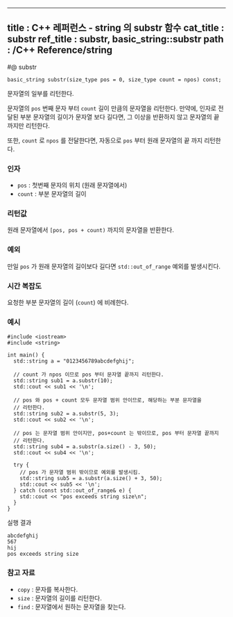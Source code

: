----------------
title : C++ 레퍼런스 - string 의 substr 함수
cat_title :  substr
ref_title : substr, basic_string::substr
path : /C++ Reference/string
----------------

#@ substr


```cpp-formatted
basic_string substr(size_type pos = 0, size_type count = npos) const;
```

문자열의 일부를 리턴한다.

문자열의 `pos` 번째 문자 부터 `count` 길이 만큼의 문자열을 리턴한다. 만약에, 인자로 전달된 부분 문자열의 길이가 문자열 보다 길다면, 그 이상을 반환하지 않고 문자열의 끝 까지만 리턴한다.

또한, `count` 로 `npos` 를 전달한다면, 자동으로 `pos` 부터 원래 문자열의 끝 까지 리턴한다.

### 인자

* `pos`	: 첫번째 문자의 위치 (원래 문자열에서)
* `count` : 부분 문자열의 길이

### 리턴값

원래 문자열에서 `[pos, pos + count)` 까지의 문자열을 반환한다.

### 예외

만일 `pos` 가 원래 문자열의 길이보다 길다면 `std::out_of_range` 예외를 발생시킨다.

### 시간 복잡도

요청한 부분 문자열의 길이 (`count`) 에 비례한다.

### 예시

```cpp-formatted
#include <iostream>
#include <string>

int main() {
  std::string a = "0123456789abcdefghij";

  // count 가 npos 이므로 pos 부터 문자열 끝까지 리턴한다.
  std::string sub1 = a.substr(10);
  std::cout << sub1 << '\n';

  // pos 와 pos + count 모두 문자열 범위 안이므로, 해당하는 부분 문자열을
  // 리턴한다.
  std::string sub2 = a.substr(5, 3);
  std::cout << sub2 << '\n';

  // pos 는 문자열 범위 안이지만, pos+count 는 밖이므로, pos 부터 문자열 끝까지
  // 리턴한다.
  std::string sub4 = a.substr(a.size() - 3, 50);
  std::cout << sub4 << '\n';

  try {
    // pos 가 문자열 범위 밖이므로 예외를 발생시킴.
    std::string sub5 = a.substr(a.size() + 3, 50);
    std::cout << sub5 << '\n';
  } catch (const std::out_of_range& e) {
    std::cout << "pos exceeds string size\n";
  }
}
```

실행 결과

```exec
abcdefghij
567
hij
pos exceeds string size
```

### 참고 자료

* `copy` : 문자를 복사한다.
* `size` : 문자열의 길이를 리턴한다.
* `find` : 문자열에서 원하는 문자열을 찾는다.